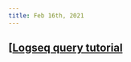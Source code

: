 ```yaml
---
title: Feb 16th, 2021
---
```


## [[Logseq query tutorial](https://www.loom.com/share/d007932e94db4b4981cca606bebdb54a)
